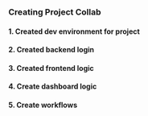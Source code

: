 ### Creating Project Collab
#### 1. Created dev environment for project
#### 2. Created backend login
#### 3. Created frontend logic
#### 4. Create dashboard logic
#### 5. Create workflows
